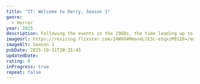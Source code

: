 ```yaml
---
title: "IT: Welcome to Derry, Season 1"
genre:
  - Horror
year: 2025
description: Following the events in the 1960s, the time leading up to the events of the first film in the Stephen King "It" series.
imageUrl: https://resizing.flixster.com/24WXO4MmoseLtE3c-eSqxzM91Z8=/ems.cHJkLWVtcy1hc3NldHMvdHZzZWFzb24vYzViNmJkZDUtNTE5Ni00M2UxLWIwNmEtZmM1ZDJmMmEzNWM4LmpwZw==
imageAlt: Season 1
pubDate: 2025-10-31T20:35:45
updatedDate:
rating: 0
inProgress: true
repeat: false
---
```

